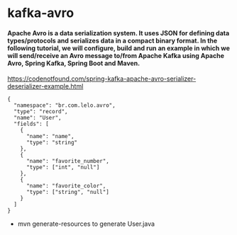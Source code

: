 # kafka-avro

#### Apache Avro is a data serialization system. It uses JSON for defining data types/protocols and serializes data in a compact binary format. In the following tutorial, we will configure, build and run an example in which we will send/receive an Avro message to/from Apache Kafka using Apache Avro, Spring Kafka, Spring Boot and Maven.

https://codenotfound.com/spring-kafka-apache-avro-serializer-deserializer-example.html

```
{
  "namespace": "br.com.lelo.avro",
  "type": "record",
  "name": "User",
  "fields": [
    {
      "name": "name", 
      "type": "string"
    },
    {
      "name": "favorite_number",  
      "type": ["int", "null"]
    },
    {
      "name": "favorite_color", 
      "type": ["string", "null"]
    }
  ]
}
```

- mvn generate-resources to generate User.java
